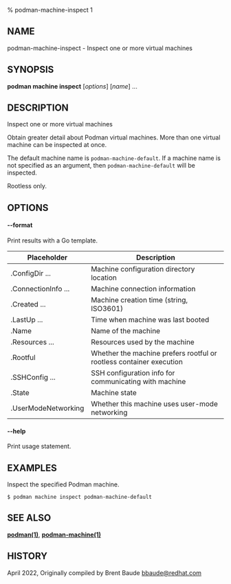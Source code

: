 % podman-machine-inspect 1

## NAME
podman\-machine\-inspect - Inspect one or more virtual machines

## SYNOPSIS
**podman machine inspect** [*options*] [*name*] ...

## DESCRIPTION

Inspect one or more virtual machines

Obtain greater detail about Podman virtual machines. More than one virtual machine can be
inspected at once.

The default machine name is `podman-machine-default`. If a machine name is not specified as an argument,
then `podman-machine-default` will be inspected.

Rootless only.

## OPTIONS
#### **--format**

Print results with a Go template.

| **Placeholder**     | **Description**                                                       |
| ------------------- | --------------------------------------------------------------------- |
| .ConfigDir ...      | Machine configuration directory location                                   |
| .ConnectionInfo ... | Machine connection information                                        |
| .Created ...        | Machine creation time (string, ISO3601)                               |
| .LastUp ...         | Time when machine was last booted                                     |
| .Name               | Name of the machine                                                   |
| .Resources ...      | Resources used by the machine                                         |
| .Rootful            | Whether the machine prefers rootful or rootless container execution   |
| .SSHConfig ...      | SSH configuration info for communicating with machine                 |
| .State              | Machine state                                                         |
| .UserModeNetworking | Whether this machine uses user-mode networking                        |

#### **--help**

Print usage statement.

## EXAMPLES

Inspect the specified Podman machine.
```
$ podman machine inspect podman-machine-default
```

## SEE ALSO
**[podman(1)](podman.1.md)**, **[podman-machine(1)](podman-machine.1.md)**

## HISTORY
April 2022, Originally compiled by Brent Baude <bbaude@redhat.com>
